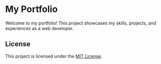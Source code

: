 # My Portfolio
Welcome to my portfolio! This project showcases my skills, projects, and experiences as a web developer.


## License
This project is licensed under the [MIT License](LICENSE).

